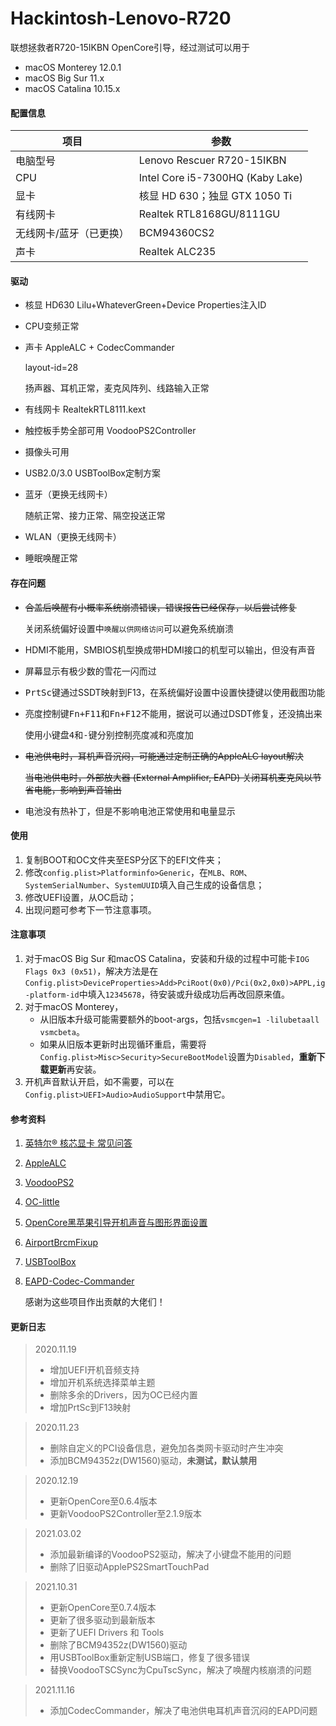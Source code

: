 Hackintosh-Lenovo-R720
=========

联想拯救者R720-15IKBN OpenCore引导，经过测试可以用于

- macOS Monterey 12.0.1
- macOS Big Sur 11.x
- macOS Catalina 10.15.x

#### 配置信息

| 项目                    | 参数                             |
| ----------------------- | -------------------------------- |
| 电脑型号                | Lenovo Rescuer R720-15IKBN       |
| CPU                     | Intel Core i5-7300HQ (Kaby Lake) |
| 显卡                    | 核显 HD 630；独显 GTX 1050 Ti    |
| 有线网卡                | Realtek RTL8168GU/8111GU         |
| 无线网卡/蓝牙（已更换） | BCM94360CS2                      |
| 声卡                    | Realtek ALC235                   |

#### 驱动

* 核显 HD630 Lilu+WhateverGreen+Device Properties注入ID

* CPU变频正常

* 声卡 AppleALC + CodecCommander

  layout-id=28

  扬声器、耳机正常，麦克风阵列、线路输入正常

* 有线网卡 RealtekRTL8111.kext

* 触控板手势全部可用 VoodooPS2Controller

* 摄像头可用

* USB2.0/3.0 USBToolBox定制方案

* 蓝牙（更换无线网卡）

  随航正常、接力正常、隔空投送正常

* WLAN（更换无线网卡）

* 睡眠唤醒正常

#### 存在问题

* ~~合盖后唤醒有小概率系统崩溃错误，错误报告已经保存，以后尝试修复~~

  关闭系统偏好设置中`唤醒以供网络访问`可以避免系统崩溃

* HDMI不能用，SMBIOS机型换成带HDMI接口的机型可以输出，但没有声音

* 屏幕显示有极少数的雪花一闪而过

* <kbd>PrtSc</kbd>键通过SSDT映射到F13，在系统偏好设置中设置快捷键以使用截图功能

* 亮度控制键<kbd>Fn+F11</kbd>和<kbd>Fn+F12</kbd>不能用，据说可以通过DSDT修复，还没搞出来

  使用小键盘<kbd>4</kbd>和<kbd>-</kbd>键分别控制亮度减和亮度加
  
* ~~电池供电时，耳机声音沉闷，可能通过定制正确的AppleALC layout解决~~

  ~~当电池供电时，外部放大器 (External Amplifier, EAPD) 关闭耳机麦克风以节省电能，影响到声音输出~~

* 电池没有热补丁，但是不影响电池正常使用和电量显示

#### 使用

1. 复制BOOT和OC文件夹至ESP分区下的EFI文件夹；
2. 修改`config.plist>Platforminfo>Generic`，在`MLB`、`ROM`、`SystemSerialNumber`、`SystemUUID`填入自己生成的设备信息；
4. 修改UEFI设置，从OC启动；
4. 出现问题可参考下一节注意事项。

#### 注意事项

1. 对于macOS Big Sur 和macOS Catalina，安装和升级的过程中可能卡`IOG Flags 0x3 (0x51)`，解决方法是在`Config.plist>DeviceProperties>Add>PciRoot(0x0)/Pci(0x2,0x0)>APPL,ig-platform-id`中填入`12345678`，待安装或升级成功后再改回原来值。
2. 对于macOS Monterey，
   - 从旧版本升级可能需要额外的boot-args，包括`vsmcgen=1 -lilubetaall vsmcbeta`。
   - 如果从旧版本更新时出现循环重启，需要将`Config.plist>Misc>Security>SecureBootModel`设置为`Disabled`，**重新下载更新**再安装。
3. 开机声音默认开启，如不需要，可以在`Config.plist>UEFI>Audio>AudioSupport`中禁用它。

#### 参考资料

1. [英特尔® 核芯显卡 常见问答](https://github.com/acidanthera/WhateverGreen/blob/master/Manual/FAQ.IntelHD.cn.md)

2. [AppleALC](https://github.com/acidanthera/AppleALC)

3. [VoodooPS2](https://github.com/acidanthera/VoodooPS2)

4. [OC-little](https://github.com/daliansky/OC-little)

5. [OpenCore黑苹果引导开机声音与图形界面设置](https://shuiyunxc.gitee.io/2020/03/19/SoundGra/index/)

6. [AirportBrcmFixup](https://github.com/acidanthera/AirportBrcmFixup)

7. [USBToolBox](https://github.com/USBToolBox)

8. [EAPD-Codec-Commander](https://github.com/RehabMan/EAPD-Codec-Commander)

   感谢为这些项目作出贡献的大佬们！

#### 更新日志

> 2020.11.19
>
> * 增加UEFI开机音频支持
> * 增加开机系统选择菜单主题
> * 删除多余的Drivers，因为OC已经内置
> * 增加PrtSc到F13映射

>2020.11.23
>
>- 删除自定义的PCI设备信息，避免加各类网卡驱动时产生冲突
>- 添加BCM94352z(DW1560)驱动，**未测试，默认禁用**

>2020.12.19
>
>- 更新OpenCore至0.6.4版本
>- 更新VoodooPS2Controller至2.1.9版本

> 2021.03.02
>
> - 添加最新编译的VoodooPS2驱动，解决了小键盘不能用的问题
> - 删除了旧驱动ApplePS2SmartTouchPad

> 2021.10.31
>
> - 更新OpenCore至0.7.4版本
> - 更新了很多驱动到最新版本
> - 更新了UEFI Drivers 和 Tools
> - 删除了BCM94352z(DW1560)驱动
> - 用USBToolBox重新定制USB端口，修复了很多错误
> - 替换VoodooTSCSync为CpuTscSync，解决了唤醒内核崩溃的问题

>2021.11.16
>
>- 添加CodecCommander，解决了电池供电耳机声音沉闷的EAPD问题
